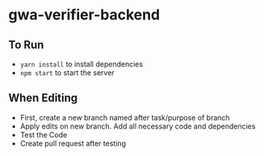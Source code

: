 # gwa-verifier-backend

## To Run
- `yarn install` to install dependencies
-  `npm start` to start the server

## When Editing 
-   First, create a new branch named after task/purpose of branch
-   Apply edits on new branch. Add all necessary code and dependencies
-   Test the Code
-   Create pull request after testing